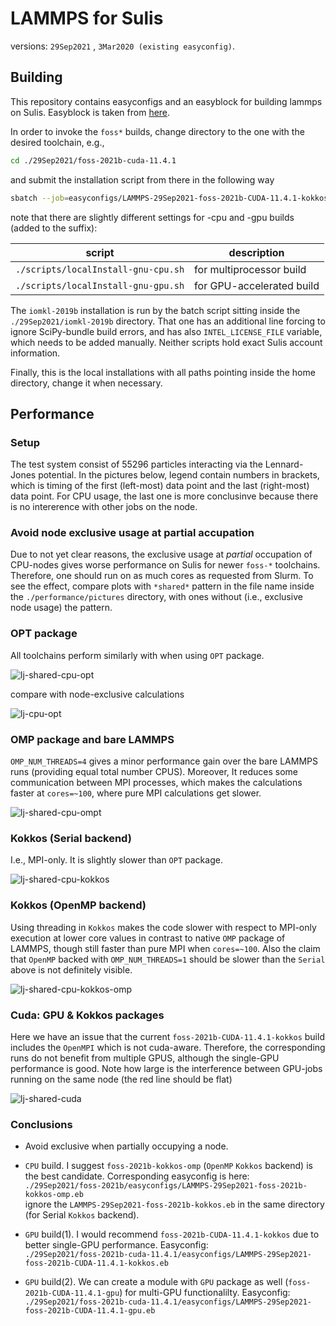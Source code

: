 # LAMMPS for Sulis
versions: `29Sep2021` , `3Mar2020 (existing easyconfig)`.

## Building
This repository contains easyconfigs and an easyblock for building lammps on Sulis. Easyblock is taken from <a href=https://github.com/easybuilders/easybuild-easyblocks/pull/2213>here</a>.

In order to invoke the `foss*` builds, change directory to the one with the desired toolchain, e.g.,
```bash
cd ./29Sep2021/foss-2021b-cuda-11.4.1
```
and submit the installation script from there in the following way
```bash
sbatch --job=easyconfigs/LAMMPS-29Sep2021-foss-2021b-CUDA-11.4.1-kokkos.eb ../../scripts/localInstall-gnu-gpu.sh LAMMPS-29Sep2021-foss-2021b-CUDA-11.4.1-kokkos.eb
```
note that there are slightly different settings for -cpu and -gpu builds (added to the suffix):

| script                              | description               |
|-------------------------------------|---------------------------|
| `./scripts/localInstall-gnu-cpu.sh` | for multiprocessor build  |  
| `./scripts/localInstall-gnu-gpu.sh` | for GPU-accelerated build |

The `iomkl-2019b` installation is run by the batch script sitting inside the `./29Sep2021/iomkl-2019b` directory. That one has an additional line forcing to ignore SciPy-bundle build errors, and has also `INTEL_LICENSE_FILE` variable, which needs to be added manually. Neither scripts hold exact Sulis account information.

Finally, this is the local installations with all paths pointing inside the home directory, change it when necessary.


## Performance

### Setup
The test system consist of 55296 particles interacting via the Lennard-Jones potential. In the pictures below, legend contain numbers in brackets, which is timing of the first (left-most) data point and the last (right-most) data point. For CPU usage, the last one is more conclusinve because there is no intererence with other jobs on the node.

### Avoid node exclusive usage at partial accupation
Due to not yet clear reasons, the exclusive usage at *partial* occupation of CPU-nodes gives worse performance on Sulis for newer `foss-*` toolchains. Therefore, one should run on as much cores as requested from Slurm. To see the effect, compare plots with  `*shared*` pattern in the file name inside the `./performance/pictures` directory, with ones without (i.e., exclusive node usage) the pattern.

### OPT package
All toolchains perform similarly with when using `OPT` package.

![lj-shared-cpu-opt](./performance/pictures/lj-shared_cpu-opt.png)

compare with node-exclusive calculations

![lj-cpu-opt](./performance/pictures/lj_cpu-opt.png)

### OMP package and bare LAMMPS
`OMP_NUM_THREADS=4` gives a minor performance gain over the bare LAMMPS runs (providing equal total number CPUS). Moreover, It reduces some communication between MPI processes, which makes the calculations faster at `cores=~100`, where pure MPI calculations get slower.

![lj-shared-cpu-ompt](./performance/pictures/lj-shared_cpu-omp.png)

### Kokkos (Serial backend)
I.e., MPI-only. It is slightly slower than `OPT` package.

![lj-shared-cpu-kokkos](./performance/pictures/lj-shared_cpu-kokkos.png)

### Kokkos (OpenMP backend)
Using threading in `Kokkos` makes the code slower with respect to MPI-only execution at lower core values in contrast to native `OMP` package of LAMMPS, though still faster than pure MPI when `cores=~100`. Also the claim that `OpenMP` backed with `OMP_NUM_THREADS=1` should be slower than the `Serial` above is not definitely visible.

![lj-shared-cpu-kokkos-omp](./performance/pictures/lj-shared_cpu-kokkos-omp.png)

### Cuda: GPU & Kokkos packages
Here we have an issue that the current `foss-2021b-CUDA-11.4.1-kokkos` build includes the `OpenMPI` which is not cuda-aware. Therefore, the corresponding runs do not benefit from multiple GPUS, although the single-GPU performance is good. Note how large is the interference between GPU-jobs running on the same node (the red line should be flat)

![lj-shared-cuda](./performance/pictures/lj-shared-cuda.png)

### Conclusions
 * Avoid exclusive when partially occupying a node.

 * `CPU` build. I suggest `foss-2021b-kokkos-omp` (`OpenMP` `Kokkos` backend) is the best candidate. Corresponding easyconfig is here:    
     `./29Sep2021/foss-2021b/easyconfigs/LAMMPS-29Sep2021-foss-2021b-kokkos-omp.eb`    
 ignore the `LAMMPS-29Sep2021-foss-2021b-kokkos.eb` in the same directory (for Serial `Kokkos` backend).

 * `GPU` build(1). I would recommend `foss-2021b-CUDA-11.4.1-kokkos` due to better single-GPU performance. Easyconfig:    
      `./29Sep2021/foss-2021b-cuda-11.4.1/easyconfigs/LAMMPS-29Sep2021-foss-2021b-CUDA-11.4.1-kokkos.eb`  
      
 * `GPU` build(2). We can create a module with `GPU` package as well (`foss-2021b-CUDA-11.4.1-gpu`) for multi-GPU functionalilty. Easyconfig:    
      `./29Sep2021/foss-2021b-cuda-11.4.1/easyconfigs/LAMMPS-29Sep2021-foss-2021b-CUDA-11.4.1-gpu.eb`
